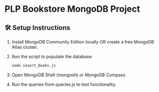 # PLP Bookstore MongoDB Project

## 🛠️ Setup Instructions

1. Install MongoDB Community Edition locally OR create a free MongoDB Atlas cluster.
2. Run the script to populate the database:
   ```bash
   node insert_books.js
3. Open MongoDB Shell (mongosh) or MongoDB Compass.

4. Run the queries from queries.js to test functionality.